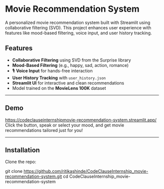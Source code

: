 #  Movie Recommendation System

A personalized movie recommendation system built with Streamlit using collaborative filtering (SVD). This project enhances user experience with features like mood-based filtering, voice input, and user history tracking.

##  Features

-  **Collaborative Filtering** using SVD from the Surprise library  
-  **Mood-Based Filtering** (e.g., happy, sad, action, romance)
- 🎙 **Voice Input** for hands-free interaction
-  **User History Tracking** with `user_history.json`
-  **Streamlit UI** for interactive and clean recommendations
-  Model trained on the **MovieLens 100K** dataset

---

## Demo
https://codeclauseinternshipmovie-recommendation-system.streamlit.app/
Click the button, speak or select your mood, and get movie recommendations tailored just for you!

---

## Installation

Clone the repo:

git clone https://github.com/ritikashinde/CodeClauseInternship_movie-recommendation-system.git
cd CodeClauseInternship_movie-recommendation-system
